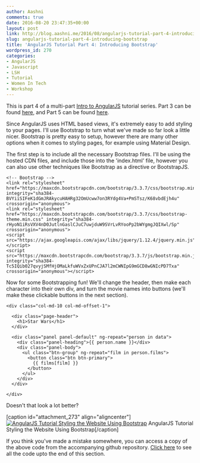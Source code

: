 ```yaml
---
author: Aashni
comments: true
date: 2016-08-20 23:47:35+00:00
layout: post
link: http://blog.aashni.me/2016/08/angularjs-tutorial-part-4-introducing-bootstrap/
slug: angularjs-tutorial-part-4-introducing-bootstrap
title: 'AngularJS Tutorial Part 4: Introducing Bootstrap'
wordpress_id: 270
categories:
- AngularJS
- Javascript
- LSH
- Tutorial
- Women In Tech
- Workshop
---
```


This is part 4 of a multi-part [Intro to AngularJS](http://blog.aashni.me/2016/08/angularjs-an-introduction/) tutorial series. Part 3 can be found [here](http://blog.aashni.me/2016/08/angularjs-tutorial-part-3-using-star-wars-api-data-through-angular-controllers-and-views), and Part 5 can be found [here](http://blog.aashni.me/2016/08/angularjs-tutorial-part-5-creating-individual-pages-for-characters-and-movies).



Since AngularJS uses HTML based views, it's extremely easy to add styling to your pages. I'll use Bootstrap to turn what we've made so far look a little nicer. Bootstrap is pretty easy to setup, however there are many other options when it comes to styling pages, for example using Material Design.

The first step is to include all the necessary Bootstrap files. I'll be using the hosted CDN files, and include those into the 'index.html' file, however you can also use other techniques like Bootstrap as a directive or BootstrapJS.


    
    
    <!-- Bootstrap -->
    <link rel="stylesheet" href="https://maxcdn.bootstrapcdn.com/bootstrap/3.3.7/css/bootstrap.min.css" integrity="sha384-BVYiiSIFeK1dGmJRAkycuHAHRg32OmUcww7on3RYdg4Va+PmSTsz/K68vbdEjh4u" crossorigin="anonymous">
    <link rel="stylesheet" href="https://maxcdn.bootstrapcdn.com/bootstrap/3.3.7/css/bootstrap-theme.min.css" integrity="sha384-rHyoN1iRsVXV4nD0JutlnGaslCJuC7uwjduW9SVrLvRYooPp2bWYgmgJQIXwl/Sp" crossorigin="anonymous">
    <script src="https://ajax.googleapis.com/ajax/libs/jquery/1.12.4/jquery.min.js"></script>
    <script src="https://maxcdn.bootstrapcdn.com/bootstrap/3.3.7/js/bootstrap.min.js" integrity="sha384-Tc5IQib027qvyjSMfHjOMaLkfuWVxZxUPnCJA7l2mCWNIpG9mGCD8wGNIcPD7Txa" crossorigin="anonymous"></script>
    



Now for some Bootstrapping fun! We'll change the header, then make each character into their own div, and turn the movie names into buttons (we'll make these clickable buttons in the next section).


    
    
    <div class="col-md-10 col-md-offset-1">
    
      <div class="page-header">
        <h1>Star Wars</h1>
      </div>
    
      <div class="panel panel-default" ng-repeat="person in data">
        <div class="panel-heading">{{ person.name }}</div>
        <div class="panel-body">
          <ul class="btn-group" ng-repeat="film in person.films">
            <button class="btn btn-primary">
              {{ films[film] }}
            </button>
          </ul>
        </div>
      </div>
    
    </div>
    



Doesn't that look a lot better?

[caption id="attachment_273" align="aligncenter"][![AngularJS Tutorial Styling the Website Using Bootstrap](http://blog.aashni.me/wp-content/uploads/2016/08/angularjs_styling_with_bootstrap-1024x640.png)](http://blog.aashni.me/wp-content/uploads/2016/08/angularjs_styling_with_bootstrap.png) AngularJS Tutorial Styling the Website Using Bootstrap[/caption]

If you think you've made a mistake somewhere, you can access a copy of the above code from the accompanying github repository. [Click here](https://github.com/aashnisshah/lsh_angularjs_tutorial/commit/0c50a4c4ace82d711a56bd15620776c93e7e28b6) to see all the code upto the end of this section.
